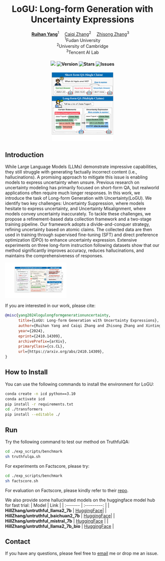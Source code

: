 <div align="center">

# LoGU: Long-form Generation with Uncertainty Expressions

<div>
  <a href='https://scholar.google.com/citations?user=asTSVwQAAAAJ&hl=en' target='_blank'><b>Ruihan Yang</b></a><sup>1</sup>&emsp;
  <a href='https://caiqizh.github.io/' target='_blank'>Caiqi Zhang</b></a><sup>2</sup>&emsp;
  <a href='https://scholar.google.co.jp/citations?user=373vlUEAAAAJ&hl=en' target='_blank'>Zhisong Zhang</b></a><sup>3</sup>&emsp;
</div>
<div><sup>1</sup>Fudan University</div>
<div><sup>2</sup>University of Cambridge</div>
<div><sup>3</sup>Tencent AI Lab</div>

<div>
<h4>

![](https://img.shields.io/badge/PRs-welcome-brightgreen) 
<img src="https://img.shields.io/badge/Version-1.0-blue.svg" alt="Version">
<img src="https://img.shields.io/github/stars/rhyang2021/LoGU?color=yellow" alt="Stars">
<img src="https://img.shields.io/github/issues/rhyang2021/LoGU?color=red" alt="Issues">

</h4>
</div>

<img width="200" alt="image" src="./figures/head.pdf">

</div>

## Introduction

While Large Language Models (LLMs) demonstrate impressive capabilities, they still struggle with generating factually incorrect content (i.e., hallucinations). A promising approach to mitigate this issue is enabling models to express uncertainty when unsure. Previous research on uncertainty modeling has primarily focused on short-form QA, but realworld applications often require much longer responses. In this work, we introduce the task of Long-form Generation with Uncertainty(LoGU). We identify two key challenges: Uncertainty Suppression, where models hesitate to express uncertainty, and Uncertainty Misalignment, where models convey uncertainty inaccurately. To tackle these challenges, we propose a refinement-based data collection framework and a two-stage training pipeline. Our framework adopts a divide-and-conquer strategy, refining uncertainty based on atomic claims. The collected data are then used in training through supervised fine-tuning (SFT) and direct preference optimization (DPO) to enhance uncertainty expression. Extensive experiments on three long-form instruction following datasets show that our method significantly improves accuracy, reduces hallucinations, and maintains the comprehensiveness of responses.

<img width="200" alt="image" src="./figures/main.pdf">

If you are interested in our work, please cite:
```bib
@misc{yang2024logulongformgenerationuncertainty,
      title={LoGU: Long-form Generation with Uncertainty Expressions}, 
      author={Ruihan Yang and Caiqi Zhang and Zhisong Zhang and Xinting Huang and Sen Yang and Nigel Collier and Dong Yu and Deqing Yang},
      year={2024},
      eprint={2410.14309},
      archivePrefix={arXiv},
      primaryClass={cs.CL},
      url={https://arxiv.org/abs/2410.14309}, 
}
```

## How to Install

You can use the following commands to install the environment for LoGU:

```sh
conda create -n icd python==3.10
conda activate icd
pip install -r requirements.txt
cd ./transformers
pip install --editable ./
```

## Run

Try the following command to test our method on TruthfulQA:
```sh
cd ./exp_scripts/benchmark
sh truthfulqa.sh
```

For experiments on Factscore, please try:
```sh
cd ./exp_scripts/benchmark
sh factscore.sh
```
For evaluation on Factscore, please kindly refer to their [repo](https://github.com/shmsw25/FActScore/tree/main).

We also provide some hallucinated models on the huggingface model hub for fast trial:
| Model | Link |
| :------- | :---------: |
| **HillZhang/untruthful_llama2_7b** | [HuggingFace](https://huggingface.co/HillZhang/untruthful_llama2_7b)|
| **HillZhang/untruthful_baichuan2_7b** | [HuggingFace](https://huggingface.co/HillZhang/untruthful_baichuan2_7b)|
| **HillZhang/untruthful_mistral_7b** | [HuggingFace](https://huggingface.co/HillZhang/untruthful_mistral_7b) |
| **HillZhang/untruthful_llama2_7b_bio** | [HuggingFace](https://huggingface.co/HillZhang/untruthful_llama2_7b_bio) |

## Contact

If you have any questions, please feel free to [email](mailto:rhyang17@fudan.edu.cn) me or drop me an issue.

